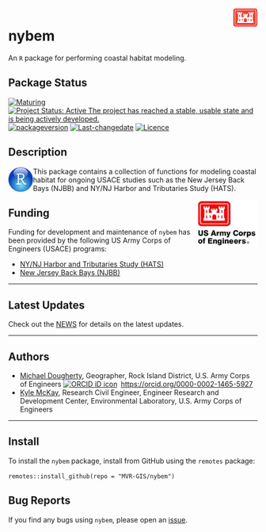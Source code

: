 <!-- README.md is generated from README.Rmd. Please edit that file -->

<img src="man/figures/castle.png" width=50 align="right" />

# nybem

An `R` package for performing coastal habitat modeling.

## Package Status

[![Maturing](https://img.shields.io/badge/lifecycle-maturing-blue.svg)](https://www.tidyverse.org/lifecycle)
[![Project Status: Active The project has reached a stable, usable state
and is being actively
developed.](https://www.repostatus.org/badges/latest/active.svg)](https://www.repostatus.org/#active)
[![packageversion](https://img.shields.io/badge/Package%20version-0.1.3-orange.svg?style=flat-square)](commits/master)
[![Last-changedate](https://img.shields.io/badge/last%20change-2022--04--09-yellowgreen.svg)](/commits/master)
[![Licence](https://img.shields.io/badge/licence-CC0-blue.svg)](http://choosealicense.com/licenses/cc0-1.0/)

## Description

<img src="man/figures/r_logo.png" width=50 align="left" />

This package contains a collection of functions for modeling coastal
habitat for ongoing USACE studies such as the New Jersey Back Bays
(NJBB) and NY/NJ Harbor and Tributaries Study (HATS).

<img src="man/figures/HDQLO-03_h120.jpg" width=125 align="right" />

## Funding

Funding for development and maintenance of `nybem` has been provided by
the following US Army Corps of Engineers (USACE) programs:

-   [NY/NJ Harbor and Tributaries Study
    (HATS)](https://www.nan.usace.army.mil/Missions/Civil-Works/Projects-in-New-York/New-York-New-Jersey-Harbor-Tributaries-Focus-Area-Feasibility-Study/)
-   [New Jersey Back Bays
    (NJBB)](https://www.nap.usace.army.mil/Missions/Civil-Works/New-Jersey-Back-Bays-Study/)

------------------------------------------------------------------------

## Latest Updates

Check out the [NEWS](NEWS.md) for details on the latest updates.

------------------------------------------------------------------------

## Authors

-   [Michael Dougherty](mailto:Michael.P.Dougherty@usace.army.mil),
    Geographer, Rock Island District, U.S. Army Corps of Engineers
    <a itemprop="sameAs" content="https://orcid.org/0000-0002-1465-5927" href="https://orcid.org/0000-0002-1465-5927" target="orcid.widget" rel="me noopener noreferrer" style="vertical-align:top;">
    <img src="https://orcid.org/sites/default/files/images/orcid_16x16.png" style="width:1em;margin-right:.5em;" alt="ORCID iD icon">https://orcid.org/0000-0002-1465-5927</a>
-   [Kyle McKay](mailto:Kyle.McKay@usace.army.mil), Research Civil
    Engineer, Engineer Research and Development Center, Environmental
    Laboratory, U.S. Army Corps of Engineers

------------------------------------------------------------------------

## Install

To install the `nybem` package, install from GitHub using the `remotes`
package:

    remotes::install_github(repo = "MVR-GIS/nybem")

## Bug Reports

If you find any bugs using `nybem`, please open an
[issue](https://github.com/MVR-GIS/nybem/issues).
